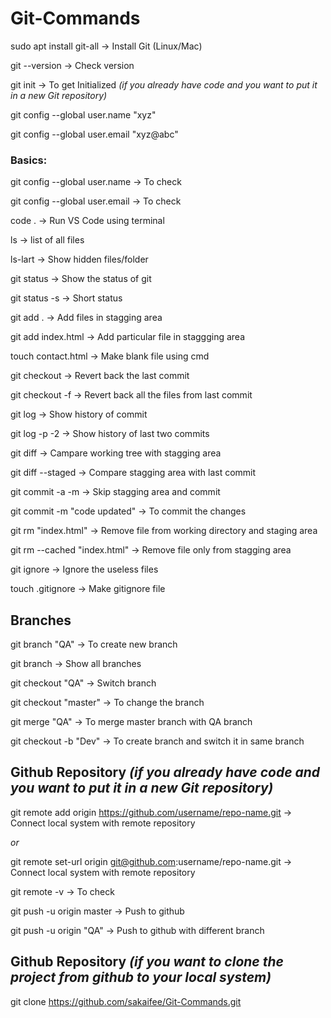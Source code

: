 # Git-Commands

sudo apt install git-all -> Install Git (Linux/Mac)

git --version -> Check version 

git init -> To get Initialized *(if you already have code and you want to put it in a new Git repository)*


git config --global user.name "xyz"

git config --global user.email "xyz@abc"



### Basics:

git config --global user.name -> To check

git config --global user.email -> To check



code . -> Run VS Code using terminal


ls -> list of all files

ls-lart -> Show hidden files/folder


git status -> Show the status of git

git status -s -> Short status


git add . -> Add files in stagging area 
 
git add index.html -> Add particular file in staggging area


touch contact.html -> Make blank file using cmd


git checkout -> Revert back the last commit

git checkout -f -> Revert back all the files from last commit

git log -> Show history of commit

git log -p -2 -> Show history of last two commits

git diff -> Campare working tree with stagging area 

git diff --staged -> Compare stagging area with last commit

git commit -a -m -> Skip stagging area and commit

git commit -m "code updated" -> To commit the changes


git rm "index.html" -> Remove file from working directory and staging area

git rm --cached "index.html" -> Remove file only from stagging area


git ignore -> Ignore the useless files

touch .gitignore -> Make gitignore file



## Branches

git branch "QA" -> To create new branch

git branch  -> Show all branches

git checkout "QA" -> Switch branch

git checkout "master" -> To change the branch
 
git merge "QA" -> To merge master branch with QA branch

git checkout -b "Dev" -> To create branch and switch it in same branch
  

## Github Repository *(if you already have code and you want to put it in a new Git repository)*

git remote add origin https://github.com/username/repo-name.git -> Connect local system with remote repository

*or*

git remote set-url origin git@github.com:username/repo-name.git -> Connect local system with remote repository

git remote -v -> To check

git push -u origin master -> Push to github

git push -u origin "QA" -> Push to github with different branch


## Github Repository *(if you want to clone the project from github to your local system)*

git clone https://github.com/sakaifee/Git-Commands.git
 
 

